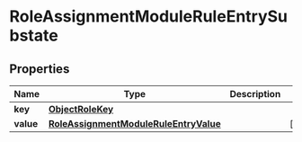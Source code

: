 

# RoleAssignmentModuleRuleEntrySubstate


## Properties

| Name | Type | Description | Notes |
|------------ | ------------- | ------------- | -------------|
|**key** | [**ObjectRoleKey**](ObjectRoleKey.md) |  |  |
|**value** | [**RoleAssignmentModuleRuleEntryValue**](RoleAssignmentModuleRuleEntryValue.md) |  |  [optional] |



